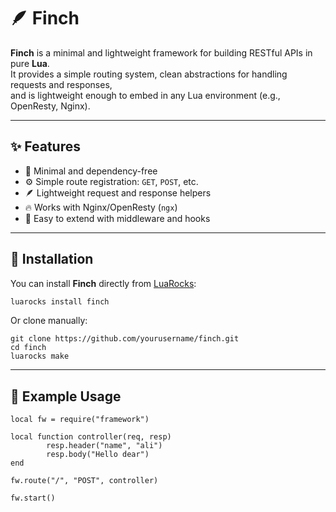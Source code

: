 # 🪶 Finch

**Finch** is a minimal and lightweight framework for building RESTful APIs in pure **Lua**.  
It provides a simple routing system, clean abstractions for handling requests and responses,  
and is lightweight enough to embed in any Lua environment (e.g., OpenResty, Nginx).

---

## ✨ Features

- 🧩 Minimal and dependency-free  
- ⚙️ Simple route registration: `GET`, `POST`, etc.  
- 🪶 Lightweight request and response helpers  
- 🔥 Works with Nginx/OpenResty (`ngx`)
- 🧠 Easy to extend with middleware and hooks  

---

## 🚀 Installation

You can install **Finch** directly from [LuaRocks](https://luarocks.org):

```bash
luarocks install finch
```

Or clone manually: 

```
git clone https://github.com/yourusername/finch.git   
cd finch   
luarocks make   
``` 

---

## 🧰 Example Usage
```
local fw = require("framework")

local function controller(req, resp)
        resp.header("name", "ali")
        resp.body("Hello dear")
end

fw.route("/", "POST", controller)

fw.start()
```
